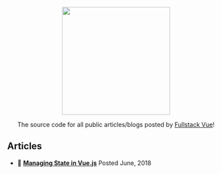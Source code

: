 <div align="center">
  <p>
    <img src="http://i.imgur.com/CSu35WO.png" width="250"/>
  </p>

  <p>The source code for all public articles/blogs posted by <a href="https://www.fullstack.io/vue/" target="_blank">Fullstack Vue</a>!</p>
</div>

## Articles
* 💠 <strong><a href="https://medium.com/fullstackio/managing-state-in-vue-js-23a0352b1c87" target="_blank">Managing State in Vue.js</a></strong> Posted June, 2018
